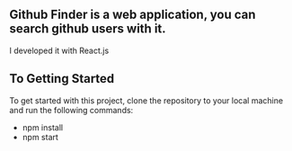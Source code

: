 <h2>Github Finder is a web application, you can search github users with it.</h2>
<p>I developed it with React.js</p>

<h2>To Getting Started</h2>
<p>To get started with this project, clone the repository to your local machine and run the following commands:</p>

<ul>
<li>npm install</li>
<li>npm start</li>
</ul>


